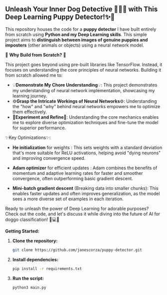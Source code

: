 ## Unleash Your Inner Dog Detective 🐶🕵️‍♂️ with This Deep Learning Puppy Detector!✨🐾

This repository houses the code for a **puppy detector** I have built entirely from scratch using **Python and my Deep Learning skills**. This simple project aims to **distinguish between images of genuine puppies and imposters** (other animals or objects) using a neural network model.

🤔 **Why Build from Scratch?** 🤔

This project goes beyond using pre-built libraries like TensorFlow. Instead, it focuses on understanding the core principles of neural networks. Building it from scratch allowed me to:

* 💡**Demonstrate My Chore Understanding**💡: This project demonstrates my understanding of neural network implementation, showcasing my learning journey.
* ⚙️**Grasp the Intricate Workings of Neural Networks**⚙️: Understanding the "how" and "why" behind neural networks empowers me to optimize them effectively.
* 🔨**Experiment and Refine**🔨: Understanding the core mechanics enables me to explore diverse optimization techniques and fine-tune the model for superior performance.

✨Key Optimizations✨:

* **He initialization** for weights : This sets weights with a standard deviation that's more suitable for ReLU activations, helping avoid "dying neurons" and improving convergence speed.

* **Adam optimizer** for efficient updates : Adam combines the benefits of momentum and adaptive learning rates for faster and smoother convergence, often outperforming basic gradient descent.

* **Mini-batch gradient descent** (Breaking data into smaller chunks): This enables faster updates and often improves generalization, as the model sees a more diverse set of examples in each iteration.

Ready to unleash the power of Deep Learning for adorable purposes? Check out the code, and let's discuss it while diving into the future of AI for doggo classification! 🐶💻🚀

**Getting Started:**

1. **Clone the repository:**
   ```bash
   git clone https://github.com/janescorza/puppy-detector.git
   ```
2. **Install dependencies:**
   ```bash
   pip install -r requirements.txt
   ```
3. **Run the script:**
   ```bash
   python3 main.py
   ```
